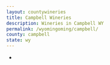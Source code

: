 ```yaml
---
layout: countywineries
title: Campbell Wineries
description: Wineries in Campbell WY
permalink: /wyomingoming/campbell/
county: campbell
state: wy
---
```

-
